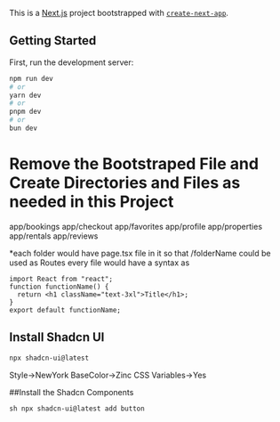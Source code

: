 This is a [Next.js](https://nextjs.org/) project bootstrapped with [`create-next-app`](https://github.com/vercel/next.js/tree/canary/packages/create-next-app).

## Getting Started

First, run the development server:

```bash
npm run dev
# or
yarn dev
# or
pnpm dev
# or
bun dev
```

# Remove the Bootstraped File and Create Directories and Files as needed in this Project

app/bookings
app/checkout
app/favorites
app/profile
app/properties
app/rentals
app/reviews

\*each folder would have page.tsx file in it so that /folderName could be used as Routes
every file would have a syntax as

```tsx
import React from "react";
function functionName() {
  return <h1 className="text-3xl">Title</h1>;
}
export default functionName;
```

## Install Shadcn UI

```sh
npx shadcn-ui@latest
```

Style->NewYork
BaseColor->Zinc
CSS Variables->Yes

##Install the Shadcn Components

`sh
npx shadcn-ui@latest add button
`
